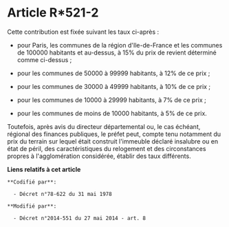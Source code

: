 # Article R*521-2

Cette contribution est fixée suivant les taux ci-après :

- pour Paris, les communes de la région d'Ile-de-France et les communes de 100000 habitants et au-dessus, à 15% du prix de
revient déterminé comme ci-dessus ;

- pour les communes de 50000 à 99999 habitants, à 12% de ce prix ;

- pour les communes de 30000 à 49999 habitants, à 10% de ce prix ;

- pour les communes de 10000 à 29999 habitants, à 7% de ce prix ;

- pour les communes de moins de 10000 habitants, à 5% de ce prix. 

Toutefois, après avis du directeur départemental ou, le cas échéant, régional des finances publiques, le préfet peut, compte
tenu notamment du prix du terrain sur lequel était construit l'immeuble déclaré insalubre ou en état de péril, des
caractéristiques du relogement et des circonstances propres à l'agglomération considérée, établir des taux différents.

**Liens relatifs à cet article**

	**Codifié par**:

	  - Décret n°78-622 du 31 mai 1978

	**Modifié par**:

	  - Décret n°2014-551 du 27 mai 2014 - art. 8
